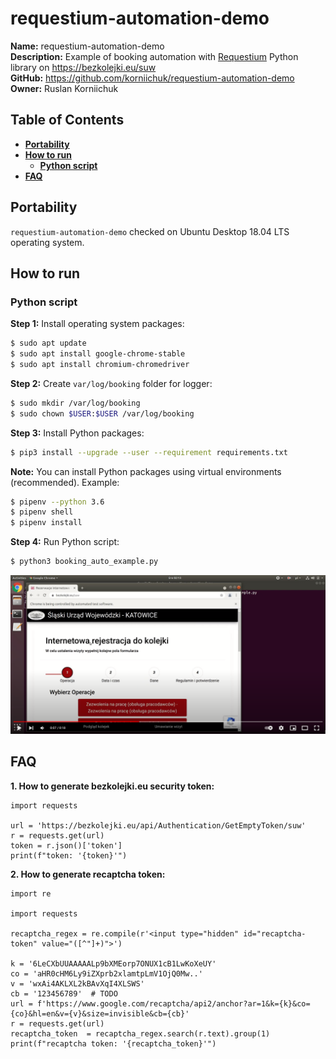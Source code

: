 # requestium-automation-demo
**Name:** requestium-automation-demo  
**Description:** Example of booking automation with [Requestium](https://github.com/tryolabs/requestium) Python library on https://bezkolejki.eu/suw  
**GitHub:** https://github.com/korniichuk/requestium-automation-demo  
**Owner:** Ruslan Korniichuk

## Table of Contents
* **[Portability](#portability)**
* **[How to run](#how-to-run)**
  * **[Python script](#python-script)**
* **[FAQ](#faq)**

## Portability
`requestium-automation-demo` checked on Ubuntu Desktop 18.04 LTS operating system.

## How to run
### Python script
**Step 1:** Install operating system packages:
```sh
$ sudo apt update
$ sudo apt install google-chrome-stable
$ sudo apt install chromium-chromedriver
```

**Step 2:** Create `var/log/booking` folder for logger:
```sh
$ sudo mkdir /var/log/booking
$ sudo chown $USER:$USER /var/log/booking
```

**Step 3:** Install Python packages:
```sh
$ pip3 install --upgrade --user --requirement requirements.txt
```

**Note:** You can install Python packages using virtual environments (recommended). Example:
```sh
$ pipenv --python 3.6
$ pipenv shell
$ pipenv install
```

**Step 4:** Run Python script:
```sh
$ python3 booking_auto_example.py
```

[![demo_0001_youtube.png](img/demo_0001_youtube.png "See demo on YouTube")](https://youtu.be/hroRpT8mq6M)

## FAQ
**1. How to generate bezkolejki.eu security token:**
```python3
import requests

url = 'https://bezkolejki.eu/api/Authentication/GetEmptyToken/suw'
r = requests.get(url)
token = r.json()['token']
print(f"token: '{token}'")
```

**2. How to generate recaptcha token:**
```python3
import re

import requests

recaptcha_regex = re.compile(r'<input type="hidden" id="recaptcha-token" value="([^"]+)">')

k = '6LeCXbUUAAAAALp9bXMEorp7ONUX1cB1LwKoXeUY'
co = 'aHR0cHM6Ly9iZXprb2xlamtpLmV1OjQ0Mw..'
v = 'wxAi4AKLXL2kBAvXqI4XLSWS'
cb = '123456789'  # TODO
url = f'https://www.google.com/recaptcha/api2/anchor?ar=1&k={k}&co={co}&hl=en&v={v}&size=invisible&cb={cb}'
r = requests.get(url)
recaptcha_token  = recaptcha_regex.search(r.text).group(1)
print(f"recaptcha token: '{recaptcha_token}'")
```
